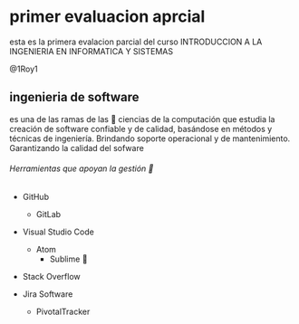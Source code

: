 # primer evaluacion aprcial
 esta es la primera evalacion parcial del curso INTRODUCCION A LA INGENIERIA EN INFORMATICA Y SISTEMAS

 @1Roy1
 
## ingenieria de software 
es una de las ramas de las :wolf: ciencias de la computación que estudia la creación de software confiable y de calidad, basándose en métodos y técnicas de ingeniería. Brindando soporte operacional y de mantenimiento. Garantizando la calidad del sofware
###### Herramientas que apoyan la gestión :sloth:
* GitHub
    * GitLab
* Visual Studio Code 
    * Atom 
        * Sublime :whale2:

* Stack Overflow

* Jira Software 
    * PivotalTracker


